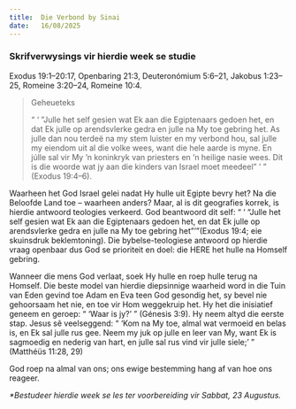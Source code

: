```yaml
---
title:  Die Verbond by Sinai
date:   16/08/2025
---
```


### Skrifverwysings vir hierdie week se studie

Exodus 19:1–20:17, Openbaring 21:3, Deuteronómium 5:6–21, Jakobus 1:23–25, Romeine 3:20–24, Romeine 10:4.

> <p>Geheueteks</p>
> “ ‘ ”Julle het self gesien wat Ek aan die Egiptenaars gedoen het, en dat Ek julle op arendsvlerke gedra en julle na My toe gebring het. As julle dan nou terdeë na my stem luister en my verbond hou, sal julle my eiendom uit al die volke wees, want die hele aarde is myne. En júlle sal vir My ’n koninkryk van priesters en ’n heilige nasie wees. Dit is die woorde wat jy aan die kinders van Israel moet meedeel” ’ ” (Exodus 19:4–6).

Waarheen het God Israel gelei nadat Hy hulle uit Egipte bevry het? Na die Beloofde Land toe – waarheen anders?  Maar, al is dit geografies korrek, is hierdie antwoord teologies verkeerd. God beantwoord dit self: “ ‘ “Julle het self gesien wat Ek aan die Egiptenaars gedoen het, en dat Ek julle op arendsvlerke gedra en julle na My toe gebring het”’”(Exodus 19:4; eie skuinsdruk beklemtoning). Die bybelse-teologiese antwoord op hierdie vraag openbaar dus God se prioriteit en doel: die HERE het hulle na Homself gebring.

Wanneer die mens God verlaat, soek Hy hulle en roep hulle terug na Homself. Die beste model van hierdie diepsinnige waarheid word in die Tuin van Eden gevind toe Adam en Eva teen God gesondig het, sy bevel nie gehoorsaam het nie, en toe vir Hom weggekruip het.  Hy het die inisiatief geneem en geroep: “ ‘Waar is jy?’ ” (Génesis 3:9). Hy neem altyd die eerste stap. Jesus sê veelseggend: “ ‘Kom na My toe, almal wat vermoeid en belas is, en Ek sal julle rus gee.  Neem my juk op julle en leer van My, want Ek is sagmoedig en nederig van hart, en julle sal rus vind vir julle siele;’ ” (Matthéüs 11:28, 29)

God roep na almal van ons; ons ewige bestemming hang af van hoe ons reageer.

_*Bestudeer hierdie week se les ter voorbereiding vir Sabbat, 23 Augustus._